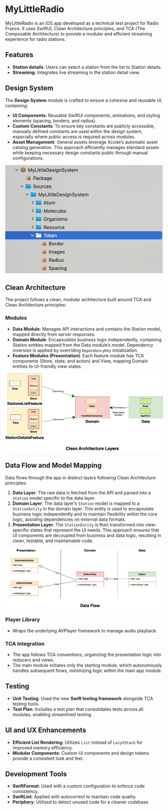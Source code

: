 
# MyLittleRadio

MyLittleRadio is an iOS app developed as a technical test project for Radio France. It uses SwiftUI, Clean Architecture principles, and TCA (The Composable Architecture) to provide a modular and efficient streaming experience for radio stations.

## Features

- **Station details**: Users can select a station from the list to Station details.
- **Streaming**: Integrates live streaming in the station detail view.

## Design System

The **Design System** module is crafted to ensure a cohesive and reusable UI, containing:

- **UI Components**: Reusable SwiftUI components, animations, and styling elements (spacing, borders, and radius).
- **Custom Constants**: To ensure key constants are publicly accessible, manually defined constants are used within the design system, especially where public access is required across modules.
- **Asset Management**: General assets leverage Xcode’s automatic asset catalog generation. This approach efficiently manages standard assets while keeping necessary design constants public through manual configurations.

<img src="Images/designsystem.png" >

## Clean Architecture

The project follows a clean, modular architecture built around TCA and Clean Architecture principles:

### Modules

- **Data Module**: Manages API interactions and contains the Station model, mapped directly from server responses.
- **Domain Module**: Encapsulates business logic independently, containing Station entities mapped from the Data module’s model. Dependency inversion is applied by overriding `DependencyKey` initialization.
- **Feature Modules (Presentation)**: Each feature module has TCA components (Store, state, and action) and View, mapping Domain entities to UI-friendly view states.

<img src="Images/CleanLittleRadio.drawio.png" >

## Data Flow and Model Mapping

Data flows through the app in distinct layers following Clean Architecture principles:

1. **Data Layer**: The raw data is fetched from the API and parsed into a `Station` model specific to the data layer.
2. **Domain Layer**: The data layer’s `Station` model is mapped to a `StationEntity` in the domain layer. This entity is used to encapsulate business logic independently and to maintain flexibility within the core logic, avoiding dependencies on external data formats.
3. **Presentation Layer**: The `StationEntity` is then transformed into view-specific states that represent the UI needs. This approach ensures that UI components are decoupled from business and data logic, resulting in clean, testable, and maintainable code.

<img src="Images/LittleDataFlow.drawio.png" >

### Player Library

- Wraps the underlying AVPlayer framework to manage audio playback.


### TCA Integration

- The app follows TCA conventions, organizing the presentation logic into reducers and views. 
- The main module initiates only the starting module, which autonomously handles subsequent flows, minimizing logic within the main app module.

## Testing

- **Unit Testing**: Used the new **Swift testing framework** alongside TCA testing tools.
- **Test Plan**: Includes a test plan that consolidates tests across all modules, enabling streamlined testing.

## UI and UX Enhancements

- **Efficient List Rendering**: Utilizes `List` instead of `LazyVStack` for improved memory efficiency.
- **Modular Components**: Custom UI components and design tokens provide a consistent look and feel.

## Development Tools

- **SwiftFormat**: Used with a custom configuration to enforce code consistency.
- **SwiftLint**: Applied with autocorrect to maintain code quality.
- **Periphery**: Utilized to detect unused code for a cleaner codebase.

